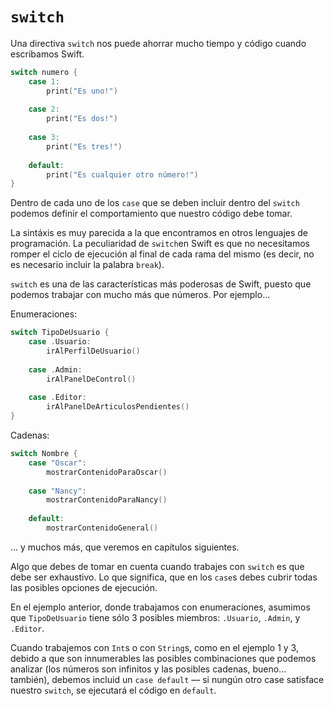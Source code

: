 # `switch`

Una directiva `switch` nos puede ahorrar mucho tiempo y código cuando escribamos Swift.

```swift
switch numero {
    case 1:
        print("Es uno!")
    
    case 2:
        print("Es dos!")
        
    case 3: 
        print("Es tres!")
        
    default:
        print("Es cualquier otro número!")
}
```

Dentro de cada uno de los `case` que se deben incluir dentro del `switch` podemos definir el comportamiento que nuestro código debe tomar.

La sintáxis es muy parecida a la que encontramos en otros lenguajes de programación. La peculiaridad de `switch`en Swift es que no necesitamos romper el ciclo de ejecución al final de cada rama del mismo (es decir, no es necesario incluir la palabra `break`).

`switch` es una de las características más poderosas de Swift, puesto que podemos trabajar con mucho más que números. Por ejemplo...

Enumeraciones:

```swift
switch TipoDeUsuario {
    case .Usuario:
        irAlPerfilDeUsuario() 
        
    case .Admin:
        irAlPanelDeControl()
        
    case .Editor:
        irAlPanelDeArticulosPendientes()
}
```

Cadenas:

```swift
switch Nombre {
    case "Oscar":
        mostrarContenidoParaOscar()
        
    case "Nancy":
        mostrarContenidoParaNancy()
    
    default:
        mostrarContenidoGeneral()
```

... y muchos más, que veremos en capítulos siguientes.

Algo que debes de tomar en cuenta cuando trabajes con `switch` es que debe ser exhaustivo. Lo que significa, que en los `case`s debes cubrir todas las posibles opciones de ejecución.

En el ejemplo anterior, donde trabajamos con enumeraciones, asumimos que `TipoDeUsuario` tiene sólo 3 posibles miembros: `.Usuario`, `.Admin`, y `.Editor`. 

Cuando trabajemos con `Int`s o con `String`s, como en el ejemplo 1 y 3, debido a que son innumerables las posibles combinaciones que podemos analizar (los números son infinitos y las posibles cadenas, bueno... también), debemos incluid un `case default` — si nungún otro case satisface nuestro `switch`, se ejecutará el código en `default`.